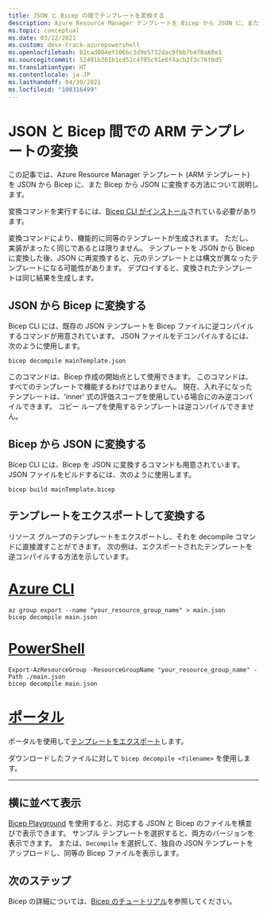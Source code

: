 ```yaml
---
title: JSON と Bicep の間でテンプレートを変換する
description: Azure Resource Manager テンプレートを Bicep から JSON に、また JSON から Bicep に変換するためのコマンドについて説明します。
ms.topic: conceptual
ms.date: 03/12/2021
ms.custom: devx-track-azurepowershell
ms.openlocfilehash: 81cad004ef106bc3d9e5732dac9fbb7b4f0a60e1
ms.sourcegitcommit: 52491b361b1cd51c4785c91e6f4acb2f3c76f0d5
ms.translationtype: HT
ms.contentlocale: ja-JP
ms.lasthandoff: 04/30/2021
ms.locfileid: "108316499"
---
```

# <a name="converting-arm-templates-between-json-and-bicep"></a>JSON と Bicep 間での ARM テンプレートの変換

この記事では、Azure Resource Manager テンプレート (ARM テンプレート) を JSON から Bicep に、また Bicep から JSON に変換する方法について説明します。

変換コマンドを実行するには、[Bicep CLI がインストール](bicep-install.md)されている必要があります。

変換コマンドにより、機能的に同等のテンプレートが生成されます。 ただし、実装がまったく同じであるとは限りません。 テンプレートを JSON から Bicep に変換した後、JSON に再変換すると、元のテンプレートとは構文が異なったテンプレートになる可能性があります。 デプロイすると、変換されたテンプレートは同じ結果を生成します。

## <a name="convert-from-json-to-bicep"></a>JSON から Bicep に変換する

Bicep CLI には、既存の JSON テンプレートを Bicep ファイルに逆コンパイルするコマンドが用意されています。 JSON ファイルをデコンパイルするには、次のように使用します。

```azurecli
bicep decompile mainTemplate.json
```

このコマンドは、Bicep 作成の開始点として使用できます。 このコマンドは、すべてのテンプレートで機能するわけではありません。 現在、入れ子になったテンプレートは、'inner' 式の評価スコープを使用している場合にのみ逆コンパイルできます。 コピー ループを使用するテンプレートは逆コンパイルできません。

## <a name="convert-from-bicep-to-json"></a>Bicep から JSON に変換する

Bicep CLI には、Bicep を JSON に変換するコマンドも用意されています。 JSON ファイルをビルドするには、次のように使用します。

```azurecli
bicep build mainTemplate.bicep
```

## <a name="export-template-and-convert"></a>テンプレートをエクスポートして変換する

リソース グループのテンプレートをエクスポートし、それを decompile コマンドに直接渡すことができます。 次の例は、エクスポートされたテンプレートを逆コンパイルする方法を示しています。

# <a name="azure-cli"></a>[Azure CLI](#tab/azure-cli)

```azurecli
az group export --name "your_resource_group_name" > main.json
bicep decompile main.json
```

# <a name="powershell"></a>[PowerShell](#tab/azure-powershell)

```azurepowershell
Export-AzResourceGroup -ResourceGroupName "your_resource_group_name" -Path ./main.json
bicep decompile main.json
```

# <a name="portal"></a>[ポータル](#tab/azure-portal)

ポータルを使用して[テンプレートをエクスポート](export-template-portal.md)します。

ダウンロードしたファイルに対して `bicep decompile <filename>` を使用します。

---

## <a name="side-by-side-view"></a>横に並べて表示

[Bicep Playground](https://aka.ms/bicepdemo) を使用すると、対応する JSON と Bicep のファイルを横並びで表示できます。 サンプル テンプレートを選択すると、両方のバージョンを表示できます。 または、`Decompile` を選択して、独自の JSON テンプレートをアップロードし、同等の Bicep ファイルを表示します。

## <a name="next-steps"></a>次のステップ

Bicep の詳細については、[Bicep のチュートリアル](./bicep-tutorial-create-first-bicep.md)を参照してください。
